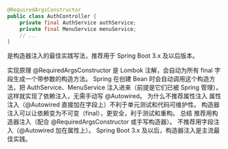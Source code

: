 ```java
@RequiredArgsConstructor
public class AuthController {
    private final AuthService authService;
    private final MenuService menuService;
    // ...
}
```
是构造器注入的最佳实践写法，推荐用于 Spring Boot 3.x 及以后版本。

实现原理
@RequiredArgsConstructor 是 Lombok 注解，会自动为所有 final 字段生成一个带参数的构造方法。
Spring 在创建 Bean 时会自动调用这个构造方法，把 AuthService、MenuService 注入进来（前提是它们已被 Spring 管理）。
这样就实现了依赖注入，无需手动写 @Autowired。
为什么不推荐属性注入
属性注入（@Autowired 直接加在字段上）不利于单元测试和代码可维护性。
构造器注入可以让依赖变为不可变（final），更安全，利于测试和重构。
总结
推荐用构造器注入（配合 @RequiredArgsConstructor 或手写构造器）。
不推荐用字段注入（@Autowired 加在属性上）。
Spring Boot 3.x 及以后，构造器注入是主流最佳实践。